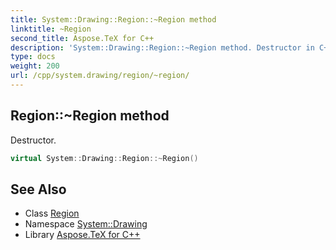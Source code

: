 ```yaml
---
title: System::Drawing::Region::~Region method
linktitle: ~Region
second_title: Aspose.TeX for C++
description: 'System::Drawing::Region::~Region method. Destructor in C++.'
type: docs
weight: 200
url: /cpp/system.drawing/region/~region/
---
```

## Region::~Region method


Destructor.

```cpp
virtual System::Drawing::Region::~Region()
```

## See Also

* Class [Region](../)
* Namespace [System::Drawing](../../)
* Library [Aspose.TeX for C++](../../../)
